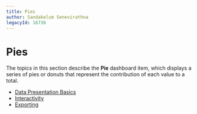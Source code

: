 ```yaml
---
title: Pies
author: Sandakelum Senevirathna
legacyId: 16736
---
```

# Pies
The topics in this section describe the **Pie** dashboard item, which displays a series of pies or donuts that represent the contribution of each value to a total.
* [Data Presentation Basics](pies/data-presentation-basics.md)
* [Interactivity](pies/interactivity.md)
* [Exporting](pies/exporting.md)